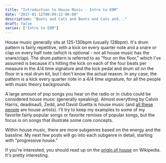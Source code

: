 ```yaml
---
title: "Introduction to House Music - Intro to EDM"
date: "2017-01-12T00:09:22-06:00"
description: "Boots and Cats and Boots and Cats and..."
draft: false
series: ["Intro to EDM"]
---
```


House music generally sits at 125-130bpm (usually 128bpm). It's drum pattern is fairly repetitive, with a kick on every quarter note and a snare or clap on every half note (which is optional - not all house music has the snare/clap). The drum pattern is referred to as "four on the floor," which I've assumed is because it's hitting the kick on each of the four beats per measure in the 4/4 time signature and the kick pedal and drum sit on the floor in a real drum kit, but I don't know the actual reason. In any case, the pattern is a kick every quarter note in a 4/4 time signature, for all the people with music theory backgrounds.

A large amount of pop songs you hear on the radio or in clubs could be considered house music (generally speaking). Almost everything by Calvin Harris, deadmau5, Zedd, and David Guetta is house music (and [all these people](https://en.wikipedia.org/wiki/List_of_house_music_artists) are house artists). I'll try to keep my examples to some of my favorite fairly popular songs or favorite remixes of popular songs, but the focus is on songs that illustrate some core concepts.

Within house music, there are more subgenres based on the energy and the bassline. My next few posts will go into each subgenre in detail, starting with "progressive house."

If you're interested, you should read up on the [origin of house](https://en.wikipedia.org/wiki/House_music#Origins_.281980s.29) on Wikipedia. It's pretty interesting.